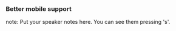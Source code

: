 ###  Better mobile support

note:
    Put your speaker notes here.
    You can see them pressing 's'.
